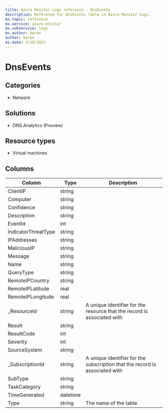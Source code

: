 ```yaml
---
title: Azure Monitor Logs reference - DnsEvents
description: Reference for DnsEvents table in Azure Monitor Logs.
ms.topic: reference
ms.service: azure-monitor
ms.subservice: logs
ms.author: bwren
author: bwren
ms.date: 3/19/2021
---
```


# DnsEvents

 

## Categories

- Network
## Solutions

- DNS Analytics (Preview)
## Resource types

- Virtual machines




## Columns

|Column|Type|Description|
|---|---|---|
|ClientIP|string||
|Computer|string||
|Confidence|string||
|Description|string||
|EventId|int||
|IndicatorThreatType|string||
|IPAddresses|string||
|MaliciousIP|string||
|Message|string||
|Name|string||
|QueryType|string||
|RemoteIPCountry|string||
|RemoteIPLatitude|real||
|RemoteIPLongitude|real||
|_ResourceId|string|A unique identifier for the resource that the record is associated with|
|Result|string||
|ResultCode|int||
|Severity|int||
|SourceSystem|string||
|_SubscriptionId|string|A unique identifier for the subscription that the record is associated with|
|SubType|string||
|TaskCategory|string||
|TimeGenerated|datetime||
|Type|string|The name of the table|
